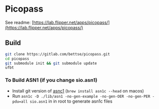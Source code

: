 # Picopass

See readme: [https://lab.flipper.net/apps/picopass/](https://lab.flipper.net/apps/picopass/)

## Build

```bash
git clone https://gitlab.com/bettse/picopass.git
cd picopass
git submodule init && git submodule update
ufbt
```

### To Build ASN1 (if you change sio.asn1)

 * Install git version of [asnc1](https://github.com/vlm/asn1c) (`brew install asn1c --head` on macos)
 * Run `asn1c -D ./lib/asn1 -no-gen-example -no-gen-OER -no-gen-PER -pdu=all sio.asn1` in in root to generate asn1c files


